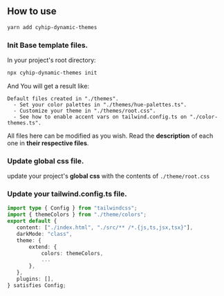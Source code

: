 ## How to use

```bash
yarn add cyhip-dynamic-themes
```

### Init Base template files.

In your project's root directory:

```bash
npx cyhip-dynamic-themes init
```

And You will get a result like:

```
Default files created in "./themes".
  - Set your color palettes in "./themes/hue-palettes.ts".
  - Customize your theme in "./themes/root.css".
  - See how to enable accent vars on tailwind.config.ts on "./color-themes.ts".
```

All files here can be modified as you wish. Read the **description** of each one in **their respective files**.

### Update global css file.

update your project's **global css** with the contents of `./theme/root.css`

### Update your tailwind.config.ts file.

```ts
import type { Config } from "tailwindcss";
import { themeColors } from "./theme/colors";
export default {
   content: ["./index.html", "./src/** /*.{js,ts,jsx,tsx}"],
   darkMode: "class",
   theme: {
       extend: {
           colors: themeColors,
           ...
       },
   },
   plugins: [],
} satisfies Config;
```
